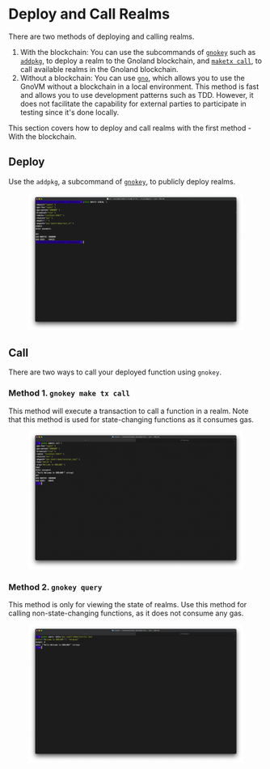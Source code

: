 # Deploy and Call Realms

There are two methods of deploying and calling realms.&#x20;

1. With the blockchain: You can use the subcommands of [`gnokey`](../cli/gnokey.md) such as [`addpkg`](../cli/gnokey.md#subcommands), to deploy a realm to the Gnoland blockchain, and [`maketx call`](../cli/gnokey.md#call), to call available realms in the Gnoland blockchain.
2. Without a blockchain: You can use [`gno`](../cli/gno.md), which allows you to use the GnoVM without a blockchain in a local environment. This method is fast and allows you to use development patterns such as TDD. However, it does not facilitate the capability for external parties to participate in testing since it's done locally.

This section covers how to deploy and call realms with the first method - With the blockchain.

## Deploy

Use the `addpkg`, a subcommand of [`gnokey`](../cli/gno.md), to publicly deploy realms.

<figure><img src="../../.gitbook/assets/img05.png" alt=""><figcaption></figcaption></figure>

## Call

There are two ways to call your deployed function using `gnokey`.

### Method 1. `gnokey make tx call`

This method will execute a transaction to call a function in a realm. Note that this method is used for state-changing functions as it consumes gas.

<figure><img src="../../.gitbook/assets/16_gnokey_maketx_call.png" alt=""><figcaption></figcaption></figure>

### Method 2. `gnokey query`

This method is only for viewing the state of realms. Use this method for calling non-state-changing functions, as it does not consume any gas.

<figure><img src="../../.gitbook/assets/17_gnokey_query.png" alt=""><figcaption></figcaption></figure>
